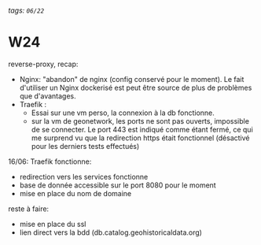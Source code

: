 ###### tags: `06/22`

# W24

reverse-proxy, recap:

- Nginx: "abandon" de nginx (config conservé pour le moment). Le fait d'utiliser un Nginx dockerisé est peut être source de plus de problèmes que d'avantages.
- Traefik :
  - Essai sur une vm perso, la connexion à la db fonctionne.
  - sur la vm de geonetwork, les ports ne sont pas ouverts, impossible de se connecter. Le port 443 est indiqué comme étant fermé, ce qui me surprend vu que la redirection https était fonctionnel (désactivé pour les derniers tests effectués)

16/06:
Traefik fonctionne:

- redirection vers les services fonctionne
- base de donnée accessible sur le port 8080 pour le moment
- mise en place du nom de domaine

reste à faire:

- mise en place du ssl
- lien direct vers la bdd (db.catalog.geohistoricaldata.org)
